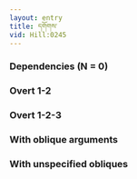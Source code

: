 ```yaml
---
layout: entry
title: དགོགས་
vid: Hill:0245
---
```

### Dependencies (N = 0)


### Overt 1-2


### Overt 1-2-3


### With oblique arguments


### With unspecified obliques
